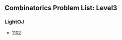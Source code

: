 ## Combinatorics Problem List: Level3


### LightOJ
- [1102](/problem-solving/math/combinatorics/l3-loj-1102)


